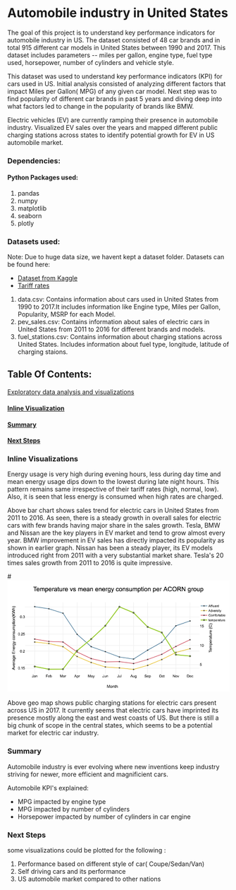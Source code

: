 # Automobile industry in United States
<p>The goal of this project is to understand key performance indicators for automobile industry in US. The dataset consisted of 48 car brands and in total 915 different  car models in United States between 1990 and 2017. This dataset includes parameters -- miles per gallon, engine type, fuel type used, horsepower, number of cylinders and vehicle style.
<p>This dataset was used to understand key performance indicators (KPI) for cars used in US. Initial analysis consisted of analyzing different factors that impact Miles per Gallon( MPG) of any given car model. Next step was to find popularity of different car brands in past 5 years and  diving deep into what factors led to change in the popularity of brands like BMW. 
<p>Electric vehicles (EV) are currently ramping their presence in automobile industry. Visualized EV sales over the years and mapped different public charging stations across states to identify potential growth for EV in US automobile market.</p>

### Dependencies:

#### Python Packages used:
<ol>
	<li>pandas</li>
	<li>numpy </li>
	<li>matplotlib</li>
	<li>seaborn </li>	
	<li>plotly</li>
</ol>

### Datasets used:
<p> Note: Due to huge data size, we havent kept a dataset folder. Datasets can be found here:
<ul><li><a href="https://www.kaggle.com/jeanmidev/smart-meters-in-london">Dataset from Kaggle</a></li>
<li><a href="https://data.london.gov.uk/dataset/smartmeter-energy-use-data-in-london-households"> Tariff rates</a></li></ul></p>


<ol type="decimal">
<li>data.csv: Contains information about cars used in United States from 1990 to 2017.It includes information like Engine type, Miles per Gallon, Popularity, MSRP for each Model.</li>

<li>pev_sales.csv: Contains information about sales of electric cars in United States from 2011 to 2016 for different brands and models. </li>

<li>fuel_stations.csv: Contains information about charging stations across United States. Includes information about fuel type, longitude, latitude of charging staions.</li>
</ol>



## Table Of Contents:

####  
<a href="http://nbviewer.jupyter.org/github/swarsabnis/Automobile-industry-in-United-States/blob/master/Jupyer_Notebooks/Automobile_industry_US.ipynb">Exploratory data analysis and visualizations</a>

#### [Inline Visualization](#viz-anchor)

#### [Summary](#summary-anchor)
#### [Next Steps](#nextstep-anchor)



### <a id='viz-anchor'></a>Inline Visualizations


<p>Energy usage is very high during evening hours, less during day time and mean energy usage dips down to the lowest during late night hours. This pattern remains same irrespective of their tariff rates (high, normal, low). Also, it is seen that less energy is consumed when high rates are charged.</p>

 
   

<p>  Above bar chart shows sales trend for electric cars in United States from 2011 to 2016. As seen, there is a steady growth in overall sales for electric cars with few brands having major share in the sales growth. Tesla, BMW and Nissan are the key players in EV market and tend to grow almost every year. BMW improvement in EV sales has directly impacted its popularity as shown in earlier graph. Nissan has been a steady player, its EV models introduced right from 2011 with a very substantial market share. Tesla's 20 times sales growth from 2011 to 2016 is quite impressive. </p>



#![Weather](https://github.com/swarsabnis/Analysis_of_Smart_meter_London/blob/master/Images/weather.png)
	
<p>Above geo map shows public charging stations for electric cars present across US in 2017. It currently seems that electric cars have imprinted its presence mostly along the east and west coasts of US. But there is still a big chunk of scope in the central states, which seems to be a potential market for electric car industry. </p>



### <a id='summary-anchor'></a>Summary

<p> Automobile industry is ever evolving where new inventions keep industry striving for newer, more efficient and magnificient cars.
  
<p> Automobile KPI's explained:

<ul>
	<li>MPG impacted by engine type
	<li>MPG impacted by number of cylinders
  <li>Horsepower impacted by number of cylinders in car engine</li></ul>
</p>

###  <a id='nextstep-anchor'></a> Next Steps

some visualizations could be plotted for the following :
<ol>
	<li> Performance based on different style of car( Coupe/Sedan/Van)
	<li>Self driving cars and its performance
	<li> US automobile market compared to other nations</li></ol>




